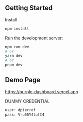 ## Getting Started

Install
```bash
npm install
```

Run the development server:

```bash
npm run dev
# or
yarn dev
# or
pnpm dev
```

## Demo Page
https://purple-dashboard.vercel.app

DUMMY CREDENTIAL
```bash
user: dpierrof
pass: Vru55Y4tufI4
```

